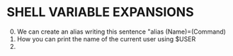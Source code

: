# SHELL VARIABLE EXPANSIONS

0. We can create an alias writing this sentence "alias (Name)=(Command)
1. How you can print the name of the current user using $USER
2.